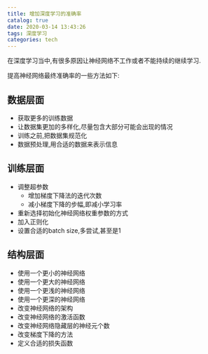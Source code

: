 ```yaml
---
title: 增加深度学习的准确率
catalog: true
date: 2020-03-14 13:43:26
tags: 深度学习
categories: tech
---
```






在深度学习当中,有很多原因让神经网络不工作或者不能持续的继续学习.

提高神经网络最终准确率的一些方法如下:



## 数据层面

- 获取更多的训练数据
- 让数据集更加的多样化,尽量包含大部分可能会出现的情况
- 训练之前,把数据集规范化
- 数据预处理,用合适的数据来表示信息



## 训练层面

- 调整超参数
  - 增加梯度下降法的迭代次数
  - 减小梯度下降的步幅,即减小学习率
- 重新选择初始化神经网络权重参数的方式
- 加入正则化
- 设置合适的batch size,多尝试,甚至是1



## 结构层面

- 使用一个更小的神经网络
- 使用一个更大的神经网络
- 使用一个更浅的神经网络
- 使用一个更深的神经网络
- 改变神经网络的架构
- 改变神经网络的激活函数
- 改变神经网络隐藏层的神经元个数
- 改变梯度下降的方法
- 定义合适的损失函数